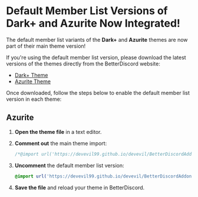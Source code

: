 # Default Member List Versions of Dark+ and Azurite Now Integrated!

The default member list variants of the **Dark+** and **Azurite** themes are now part of their main theme version!

If you're using the default member list version, please download the latest versions of the themes directly from the BetterDiscord website:

* [Dark+ Theme](https://betterdiscord.app/theme/Dark%2B)
* [Azurite Theme](https://betterdiscord.app/theme/Azurite)

Once downloaded, follow the steps below to enable the default member list version in each theme:


## Azurite

1. **Open the theme file** in a text editor.
2. **Comment out** the main theme import:

   ```css
   /*@import url('https://devevil99.github.io/devevil/BetterDiscordAddons/Theme/Azurite/Azurite.theme.css');*/
   ```
3. **Uncomment** the default member list version:

   ```css
   @import url('https://devevil99.github.io/devevil/BetterDiscordAddons/Theme/Azurite/Azurite-Default-Member-List.theme.css');
   ```
4. **Save the file** and reload your theme in BetterDiscord.
